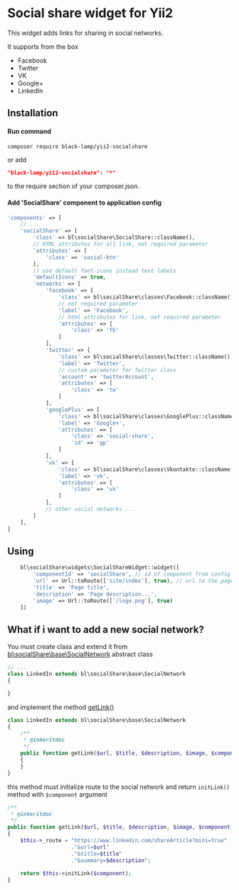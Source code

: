 Social share widget for Yii2
============================
This widget adds links for sharing in social networks.

It supports from the box
* Facebook
* Twitter
* VK
* Google+
* LinkedIn

Installation
------------
#### Run command
```
composer require black-lamp/yii2-socialshare
```
or add
```json
"black-lamp/yii2-socialshare": "*"
```
to the require section of your composer.json.
#### Add 'SocialShare' component to application config
```php
'components' => [
    // ...
    'socialShare' => [
        'class' => bl\socialShare\SocialShare::className(),
        // HTML attributes for all link, not required parameter
        'attributes' => [
            'class' => 'social-btn'
        ],
        // use default font-icons instead text labels
        'defaultIcons' => true,
        'networks' => [
            'facebook' => [
                'class' => bl\socialShare\classes\Facebook::className(),
                // not required parameter
                'label' => 'Facebook',
                // html attributes for link, not required parameter
                'attributes' => [
                    'class' => 'fb'
                ]
            ],
            'twitter' => [
                'class' => bl\socialShare\classes\Twitter::className(),
                'label' => 'Twitter',
                // custom parameter for Twitter class
                'account' => 'twitterAccount',
                'attributes' => [
                    'class' => 'tw'
                ]
            ],
            'googlePlus' => [
                'class' => bl\socialShare\classes\GooglePlus::className(),
                'label' => 'Google+',
                'attributes' => [
                    'class' => 'social-share',
                    'id' => 'gp'
                ]
            ],
            'vk' => [
                'class' => bl\socialShare\classes\Vkontakte::className(),
                'label' => 'vk',
                'attributes' => [
                    'class' => 'vk'
                ]
            ],
            // other social networks ...
        ]
    ],
]
```
Using
-----
```php
    bl\socialShare\widgets\SocialShareWidget::widget([
        'componentId' => 'socialShare', // id of component from config
        'url' => Url::toRoute(['site/index'], true), // url to the page
        'title' => 'Page title',
        'description' => 'Page description...',
        'image' => Url::toRoute(['/logo.png'], true)
    ])
```
What if i want to add a new social network?
-------------------------------------------
You must create class and extend it from [bl\socialShare\base\SocialNetwork](https://github.com/black-lamp/yii2-socialshare/blob/master/base/SocialNetwork.php) abstract class
```php
// ...
class LinkedIn extends bl\socialShare\base\SocialNetwork
{

}
```
and implement the method [getLink()](https://github.com/black-lamp/yii2-socialshare/blob/master/base/SocialNetwork.php#L71)
```php
class LinkedIn extends bl\socialShare\base\SocialNetwork
{
    /**
     * @inheritdoc
     */
    public function getLink($url, $title, $description, $image, $component)
    {
    }
}
```
this method must initialize route to the social network 
and return `initLink()` method with `$component` argument
```php
/**
 * @inheritdoc
 */
public function getLink($url, $title, $description, $image, $component)
{
    $this->_route = "https://www.linkedin.com/shareArticle?mini=true"
                    ."&url=$url"
                    ."&title=$title"
                    ."&summary=$description";
                    
    return $this->initLink($component);
}
```